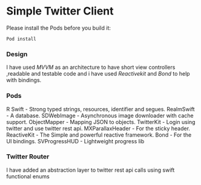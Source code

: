 # Simple Twitter Client

Please install the Pods before you build it:
```
Pod install 
```

### Design
I have used *MVVM* as an architecture to have short view controllers ,readable and testable code and i have used *Reactivekit* and *Bond* to help with bindings.

### Pods
R Swift - Strong typed strings, resources, identifier and segues.
RealmSwift - A database.
SDWebImage - Asynchronous image downloader with cache support.
ObjectMapper - Mapping JSON to objects.
TwitterKit - Login using twitter and use twitter rest api.
MXParallaxHeader -  For the sticky header.
ReactiveKit -  The Simple and powerful reactive framework.
Bond - For the UI bindings.
SVProgressHUD - Lightweight progress lib

### Twitter Router
I have added an abstraction layer to twitter rest api calls using swift functional enums

 

